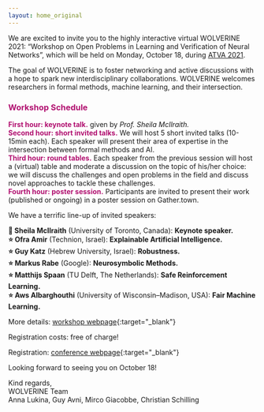 ```yaml
---
layout: home_original
---
```



We are excited to invite you to the highly interactive virtual WOLVERINE 2021: “Workshop on Open Problems in Learning and Verification of Neural Networks”, which will be held on Monday, October 18, during [ATVA 2021](https://formal-analysis.com/atva/2021/).

The goal of WOLVERINE is to foster networking and active discussions with a hope to spark new interdisciplinary collaborations. WOLVERINE welcomes researchers in formal methods, machine learning, and their intersection. 


### <span style="color:#b11170">Workshop Schedule</span>
<span style="color:#b11170">**First hour: keynote talk.**</span> given by *Prof. Sheila McIlraith.*\
<span style="color:#b11170">**Second hour: short invited talks.**</span> We will host 5 short invited talks (10-15min each). Each speaker will present their area of expertise in the intersection between formal methods and AI.\
<span style="color:#b11170">**Third hour: round tables.**</span> Each speaker from the previous session will host a (virtual) table and moderate a discussion on the topic of his/her choice: we will discuss the challenges and open problems in the field and discuss novel approaches to tackle these challenges.\
<span style="color:#b11170">**Fourth hour: poster session.**</span> Participants are invited to present their work (published or ongoing) in a poster session on Gather.town. 

We have a terrific line-up of invited speakers: 

**:star2: Sheila McIlraith** (University of Toronto, Canada): **Keynote speaker.**\
**:star: Ofra Amir** (Technion, Israel): **Explainable Artificial Intelligence.**\
**:star: Guy Katz** (Hebrew University, Israel): **Robustness.**\
**:star: Markus Rabe** (Google): **Neurosymbolic Methods.**\
**:star: Matthijs Spaan** (TU Delft, The Netherlands): **Safe Reinforcement Learning.**\
**:star: Aws Albarghouthi** (University of Wisconsin–Madison, USA): **Fair Machine Learning.**

More details: [workshop webpage](https://wolverine2021.github.io){:target="_blank"} 

Registration costs: free of charge!

Registration: [conference webpage](https://formal-analysis.com/atva/2021/workshop.html){:target="_blank"} 

Looking forward to seeing you on October 18!

Kind regards,\
WOLVERINE Team \
Anna Lukina, Guy Avni, Mirco Giacobbe, Christian Schilling

